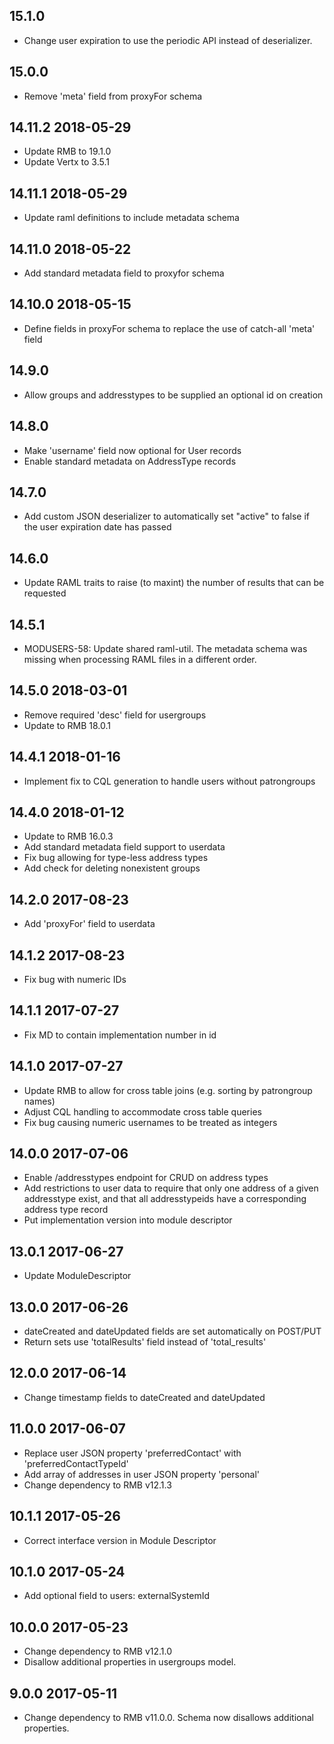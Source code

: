 ## 15.1.0
 * Change user expiration to use the periodic API instead of deserializer.

## 15.0.0
 * Remove 'meta' field from proxyFor schema

## 14.11.2 2018-05-29
 * Update RMB to 19.1.0
 * Update Vertx to 3.5.1

## 14.11.1 2018-05-29
 * Update raml definitions to include metadata schema

## 14.11.0 2018-05-22
 * Add standard metadata field to proxyfor schema

## 14.10.0 2018-05-15
 * Define fields in proxyFor schema to replace the use of catch-all 'meta' field

## 14.9.0
 * Allow groups and addresstypes to be supplied an optional id on creation

## 14.8.0
 * Make 'username' field now optional for User records
 * Enable standard metadata on AddressType records

## 14.7.0
 * Add custom JSON deserializer to automatically set "active" to false if the user expiration date has passed

## 14.6.0
 * Update RAML traits to raise (to maxint) the number of results that can be requested

## 14.5.1
 * MODUSERS-58: Update shared raml-util. The metadata schema was missing when processing RAML files in a different order.

## 14.5.0 2018-03-01
 * Remove required 'desc' field for usergroups
 * Update to RMB 18.0.1

## 14.4.1 2018-01-16
 * Implement fix to CQL generation to handle users without patrongroups

## 14.4.0 2018-01-12
 * Update to RMB 16.0.3
 * Add standard metadata field support to userdata
 * Fix bug allowing for type-less address types
 * Add check for deleting nonexistent groups

## 14.2.0 2017-08-23
 * Add 'proxyFor' field to userdata

## 14.1.2 2017-08-23
 * Fix bug with numeric IDs

## 14.1.1 2017-07-27
 * Fix MD to contain implementation number in id

## 14.1.0 2017-07-27
 * Update RMB to allow for cross table joins (e.g. sorting by patrongroup names)
 * Adjust CQL handling to accommodate cross table queries
 * Fix bug causing numeric usernames to be treated as integers

## 14.0.0 2017-07-06
 * Enable /addresstypes endpoint for CRUD on address types
 * Add restrictions to user data to require that only one address of a given addresstype exist, and that all addresstypeids have a corresponding address type record
 * Put implementation version into module descriptor

## 13.0.1 2017-06-27
 * Update ModuleDescriptor

## 13.0.0 2017-06-26
 * dateCreated and dateUpdated fields are set automatically on POST/PUT
 * Return sets use 'totalResults' field instead of 'total_results'

## 12.0.0 2017-06-14
 * Change timestamp fields to dateCreated and dateUpdated

## 11.0.0 2017-06-07
 * Replace user JSON property 'preferredContact' with 'preferredContactTypeId'
 * Add array of addresses in user JSON property 'personal'
 * Change dependency to RMB v12.1.3

## 10.1.1 2017-05-26
 * Correct interface version in Module Descriptor

## 10.1.0 2017-05-24
 * Add optional field to users: externalSystemId

## 10.0.0 2017-05-23
 * Change dependency to RMB v12.1.0
 * Disallow additional properties in usergroups model.

## 9.0.0 2017-05-11
 * Change dependency to RMB v11.0.0. Schema now disallows additional properties.
